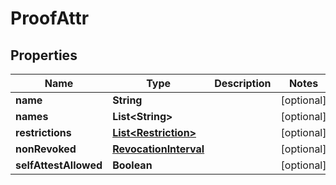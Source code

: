 # ProofAttr

## Properties
Name | Type | Description | Notes
------------ | ------------- | ------------- | -------------
**name** | **String** |  |  [optional]
**names** | **List&lt;String&gt;** |  |  [optional]
**restrictions** | [**List&lt;Restriction&gt;**](Restriction.md) |  |  [optional]
**nonRevoked** | [**RevocationInterval**](RevocationInterval.md) |  |  [optional]
**selfAttestAllowed** | **Boolean** |  |  [optional]
